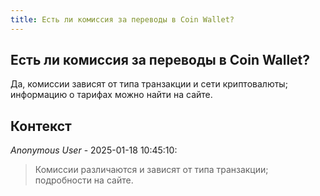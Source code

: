 ```yaml
---
title: Есть ли комиссия за переводы в Coin Wallet?
---
```


## Есть ли комиссия за переводы в Coin Wallet?

Да, комиссии зависят от типа транзакции и сети криптовалюты; информацию о тарифах можно найти на сайте.

## Контекст

_Anonymous User_ - 2025-01-18 10:45:10:

> Комиссии различаются и зависят от типа транзакции; подробности на сайте.
